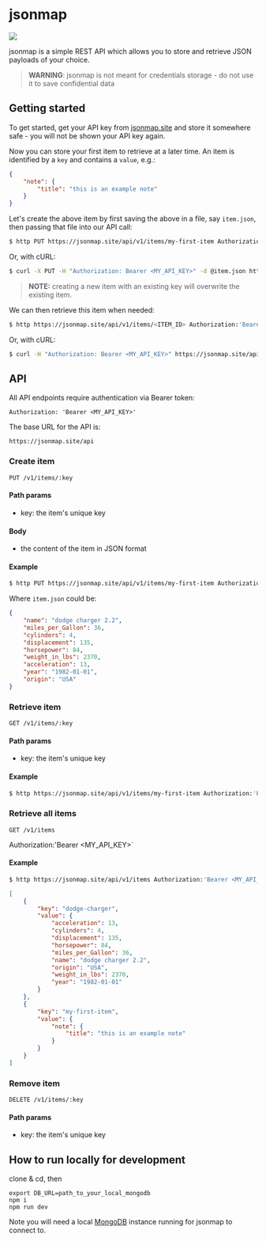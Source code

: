 # jsonmap

![](https://api.checklyhq.com/v1/badges/groups/261335?style=plastic&theme=default)

jsonmap is a simple REST API which allows you to store and retrieve JSON payloads of your choice.

> **WARNING**: jsonmap is not meant for credentials storage - do not use it to save confidential data

## Getting started

To get started, get your API key from [jsonmap.site](https://jsonmap.site) and store it somewhere safe - you will not be shown your API key again.

Now you can store your first item to retrieve at a later time. An item is identified by a `key` and contains a `value`, e.g.:

```json
{
    "note": {
        "title": "this is an example note"
    }
}
```

Let's create the above item by first saving the above in a file, say `item.json`, then passing that file into our API call:

```bash
$ http PUT https://jsonmap.site/api/v1/items/my-first-item Authorization:'Bearer <MY_API_KEY>' < item.json
```

Or, with cURL:

```bash
$ curl -X PUT -H "Authorization: Bearer <MY_API_KEY>" -d @item.json https://jsonmap.site/api/v1/items/my-first-item
```

> **NOTE:** creating a new item with an existing key will overwrite the existing item. 

We can then retrieve this item when needed:

```bash
$ http https://jsonmap.site/api/v1/items/<ITEM_ID> Authorization:'Bearer <MY_API_KEY>'
```

Or, with cURL:

```bash
$ curl -H "Authorization: Bearer <MY_API_KEY>" https://jsonmap.site/api/v1/items/<ITEM_ID>
```

## API

All API endpoints require authentication via Bearer token:

`Authorization: 'Bearer <MY_API_KEY>'`

The base URL for the API is:

`https://jsonmap.site/api`

### Create item

`PUT /v1/items/:key`

#### Path params

* key: the item's unique key

#### Body

* the content of the item in JSON format

#### Example

```bash
$ http PUT https://jsonmap.site/api/v1/items/my-first-item Authorization:'Bearer <MY_API_KEY>' < item.json
```

Where `item.json` could be:

```json
{
	"name": "dodge charger 2.2",
	"miles_per_Gallon": 36,
	"cylinders": 4,
	"displacement": 135,
	"horsepower": 84,
	"weight_in_lbs": 2370,
	"acceleration": 13,
	"year": "1982-01-01",
	"origin": "USA"
}
```

### Retrieve item

`GET /v1/items/:key`

#### Path params

* key: the item's unique key

#### Example

```bash
$ http https://jsonmap.site/api/v1/items/my-first-item Authorization:'Bearer <MY_API_KEY>'
```

### Retrieve all items

`GET /v1/items`

 Authorization:'Bearer <MY_API_KEY>`

#### Example

```bash
$ http https://jsonmap.site/api/v1/items Authorization:'Bearer <MY_API_KEY>'
```

```json
[
    {
        "key": "dodge-charger",
        "value": {
            "acceleration": 13,
            "cylinders": 4,
            "displacement": 135,
            "horsepower": 84,
            "miles_per_Gallon": 36,
            "name": "dodge charger 2.2",
            "origin": "USA",
            "weight_in_lbs": 2370,
            "year": "1982-01-01"
        }
    },
    {
        "key": "my-first-item",
        "value": {
            "note": {
                "title": "this is an example note"
            }
        }
    }
]
```

### Remove item

`DELETE /v1/items/:key`

#### Path params

* key: the item's unique key

#### 

## How to run locally for development

clone & cd, then

```
export DB_URL=path_to_your_local_mongodb
npm i
npm run dev
```

Note you will need a local [MongoDB](https://www.mongodb.com/) instance running for jsonmap to connect to.